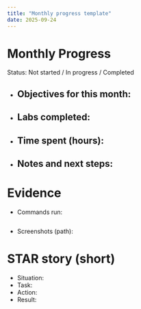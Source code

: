 ```yaml
---
title: "Monthly progress template"
date: 2025-09-24
---
```


# Monthly Progress

Status: Not started / In progress / Completed

- Objectives for this month:
  - 
- Labs completed:
  - 
- Time spent (hours):
  - 
- Notes and next steps:
  - 

# Evidence
- Commands run:
```

```

- Screenshots (path):

# STAR story (short)
- Situation:
- Task:
- Action:
- Result:
